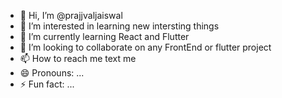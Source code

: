- 👋 Hi, I’m @prajjvaljaiswal
- 👀 I’m interested in learning new intersting things
- 🌱 I’m currently learning React and Flutter
- 💞️ I’m looking to collaborate on any FrontEnd or flutter project  
- 📫 How to reach me text me 
- 😄 Pronouns: ...
- ⚡ Fun fact: ...

<!---
prajjvaljaiswal/prajjvaljaiswal is a ✨ special ✨ repository because its `README.md` (this file) appears on your GitHub profile.
You can click the Preview link to take a look at your changes.
--->
